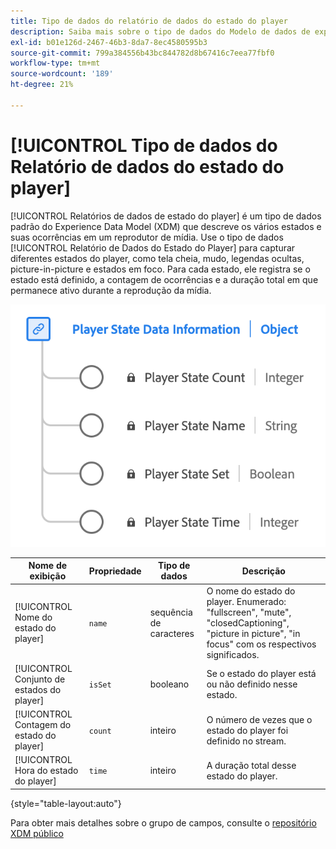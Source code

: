 ```yaml
---
title: Tipo de dados do relatório de dados do estado do player
description: Saiba mais sobre o tipo de dados do Modelo de dados de experiência (XDM) dos relatórios de dados do estado do player.
exl-id: b01e126d-2467-46b3-8da7-8ec4580595b3
source-git-commit: 799a384556b43bc844782d8b67416c7eea77fbf0
workflow-type: tm+mt
source-wordcount: '189'
ht-degree: 21%

---
```


# [!UICONTROL Tipo de dados do Relatório de dados do estado do player]

[!UICONTROL Relatórios de dados de estado do player] é um tipo de dados padrão do Experience Data Model (XDM) que descreve os vários estados e suas ocorrências em um reprodutor de mídia. Use o tipo de dados [!UICONTROL Relatório de Dados do Estado do Player] para capturar diferentes estados do player, como tela cheia, mudo, legendas ocultas, picture-in-picture e estados em foco. Para cada estado, ele registra se o estado está definido, a contagem de ocorrências e a duração total em que permanece ativo durante a reprodução da mídia.

![Um diagrama do tipo de dados do Relatório de Dados do Estado do Player.](../images/data-types/player-state-data-information.png)

| Nome de exibição | Propriedade | Tipo de dados | Descrição |
|-------------------|----------------|-----------|----------------------------------------------|
| [!UICONTROL Nome do estado do player] | `name` | sequência de caracteres | O nome do estado do player. Enumerado: &quot;fullscreen&quot;, &quot;mute&quot;, &quot;closedCaptioning&quot;, &quot;picture in picture&quot;, &quot;in focus&quot; com os respectivos significados. |
| [!UICONTROL Conjunto de estados do player] | `isSet` | booleano | Se o estado do player está ou não definido nesse estado. |
| [!UICONTROL Contagem do estado do player] | `count` | inteiro | O número de vezes que o estado do player foi definido no stream. |
| [!UICONTROL Hora do estado do player] | `time` | inteiro | A duração total desse estado do player. |

{style="table-layout:auto"}

Para obter mais detalhes sobre o grupo de campos, consulte o [repositório XDM público](https://github.com/adobe/xdm/blob/master/components/datatypes/playerstatedata.schema.json)

